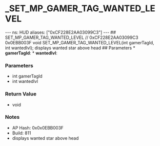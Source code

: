# _SET_MP_GAMER_TAG_WANTED_LEVEL

--- ns: HUD aliases: ["0xCF228E2AA03099C3"] --- ## SET_MP_GAMER_TAG_WANTED_LEVEL  // 0xCF228E2AA03099C3 0x0EBB003F void SET_MP_GAMER_TAG_WANTED_LEVEL(int gamerTagId, int wantedlvl);  displays wanted star above head  ## Parameters * **gamerTagId**: * **wantedlvl**:

### Parameters
* int gamerTagId
* int wantedlvl

### Return Value
* void

### Notes
* AP Hash: 0x0x0EBB003F
* Build: 811
* displays wanted star above head

